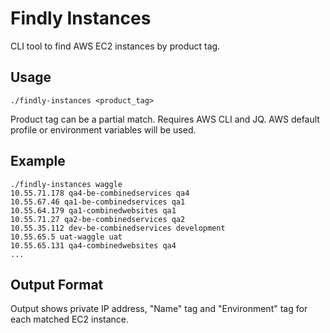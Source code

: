 Findly Instances
================

CLI tool to find AWS EC2 instances by product tag.


Usage
-----

    ./findly-instances <product_tag>

Product tag can be a partial match. Requires AWS CLI and JQ. AWS default
profile or environment variables will be used.


Example
-------

    ./findly-instances waggle
    10.55.71.178 qa4-be-combinedservices qa4
    10.55.67.46 qa1-be-combinedservices qa1
    10.55.64.179 qa1-combinedwebsites qa1
    10.55.71.27 qa2-be-combinedservices qa2
    10.55.35.112 dev-be-combinedservices development
    10.55.65.5 uat-waggle uat
    10.55.65.131 qa4-combinedwebsites qa4
    ...


Output Format
-------------

Output shows private IP address, "Name" tag and "Environment" tag for each
matched EC2 instance.
